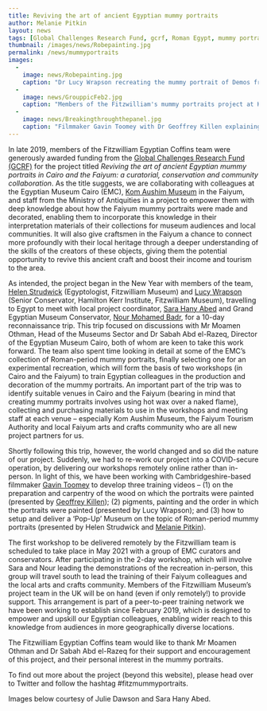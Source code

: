 ```yaml
---
title: Reviving the art of ancient Egyptian mummy portraits
author: Melanie Pitkin
layout: news
tags: [Global Challenges Research Fund, gcrf, Roman Egypt, mummy portraits, Faiyum portraits, Fayum portraits]
thumbnail: /images/news/Robepainting.jpg
permalink: /news/mummyportraits
images:
  -
    image: news/Robepainting.jpg
    caption: "Dr Lucy Wrapson recreating the mummy portrait of Demos from Hawara."
  -
    image: news/GrouppicFeb2.jpg
    caption: "Members of the Fitzwilliam's mummy portraits project at Karanis in February 2020."
  -
    image: news/Breakingthroughthepanel.jpg
    caption: "Filmmaker Gavin Toomey with Dr Geoffrey Killen explaining the benefits of limewood."
---
```


In late 2019, members of the Fitzwilliam Egyptian Coffins team were generously awarded funding from the [Global Challenges Research Fund (GCRF)](https://www.ukri.org/our-work/collaborating-internationally/global-challenges-research-fund/) for the project titled *Reviving the art of ancient Egyptian mummy portraits in Cairo and the Faiyum: a curatorial, conservation and community collaboration*.  As the title suggests, we are collaborating with colleagues at the Egyptian Museum Cairo (EMC), [Kom Aushim Museum](https://www.sca-egypt.org/eng/MUS_Kom_Aushim.html) in the Faiyum, and staff from the Ministry of Antiquities in a project to empower them with deep knowledge about how the Faiyum mummy portraits were made and decorated, enabling them to incorporate this knowledge in their interpretation materials of their collections for museum audiences and local communities. It will also give craftsmen in the Faiyum a chance to connect more profoundly with their local heritage through a deeper understanding of the skills of the creators of these objects, giving them the potential opportunity to revive this ancient craft and boost their income and tourism to the area.

As intended, the project began in the New Year with members of the team, [Helen Strudwick](https://egyptiancoffins.org/team/helen-strudwick) (Egyptologist, Fitzwilliam Museum) and [Lucy Wrapson](https://www.hki.fitzmuseum.cam.ac.uk/directory/lucy-wrapson) (Senior Conservator, Hamilton Kerr Institute, Fitzwilliam Museum), travelling to Egypt to meet with local project coordinator, [Sara Hany Abed](https://egyptiancoffins.org/team/sara-hany-abed/) and Grand Egyptian Museum Conservator, [Nour Mohamed Badr](https://www.researchgate.net/profile/Nour_Badr), for a 10-day reconnaissance trip. This trip focused on discussions with Mr Moamen Othman, Head of the Museums Sector and Dr Sabah Abd el-Razeq, Director of the Egyptian Museum Cairo, both of whom are keen to take this work forward. The team also spent time looking in detail at some of the EMC’s collection of Roman-period mummy portraits, finally selecting one for an experimental recreation, which will form the basis of two workshops (in Cairo and the Faiyum) to train Egyptian colleagues in the production and decoration of the mummy portraits. An important part of the trip was to identify suitable venues in Cairo and the Faiyum (bearing in mind that creating mummy portraits involves using hot wax over a naked flame), collecting and purchasing materials to use in the workshops and meeting staff at each venue – especially Kom Aushim Museum, the Faiyum Tourism Authority and local Faiyum arts and crafts community who are all new project partners for us.

Shortly following this trip, however, the world changed and so did the nature of our project. Suddenly, we had to re-work our project into a COVID-secure operation, by delivering our workshops remotely online rather than in-person. In light of this, we have been working with Cambridgeshire-based filmmaker [Gavin Toomey](https://www.gavintoomey.com/info) to develop three training videos – (1) on the preparation and carpentry of the wood on which the portraits were painted (presented by [Geoffrey Killen](https://egyptiancoffins.org/team/geoff-killen/)); (2) pigments, painting and the order in which the portraits were painted (presented by Lucy Wrapson); and (3) how to setup and deliver a ‘Pop-Up’ Museum on the topic of Roman-period mummy portraits (presented by Helen Strudwick and [Melanie Pitkin](https://egyptiancoffins.org/team/melanie-pitkin/)).

The first workshop to be delivered remotely by the Fitzwilliam team is scheduled to take place in May 2021 with a group of EMC curators and conservators. After participating in the 2-day workshop, which will involve Sara and Nour leading the demonstrations of the recreation in-person, this group will travel south to lead the training of their Faiyum colleagues and the local arts and crafts community. Members of the Fitzwilliam Museum’s project team in the UK will be on hand (even if only remotely!) to provide support. This arrangement is part of a peer-to-peer training network we have been working to establish since February 2019, which is designed to empower and upskill our Egyptian colleagues, enabling wider reach to this knowledge from audiences in more geographically diverse locations. 

The Fitzwilliam Egyptian Coffins team would like to thank Mr Moamen Othman and Dr Sabah Abd el-Razeq for their support and encouragement of this project, and their personal interest in the mummy portraits. 

To find out more about the project (beyond this website), please head over to Twitter and follow the hashtag #fitzmummyportraits.

Images below courtesy of Julie Dawson and Sara Hany Abed.
